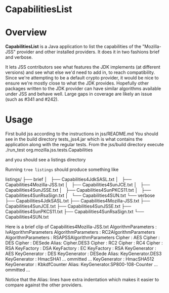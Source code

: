 CapabilitiesList
========================================

Overview
========================================

**CapabilitiesList** is a Java application to list the capabilities
of the "Mozilla-JSS" provider and other installed providers.
It does it in two fashions brief and verbose. 

It lets JSS contributors see what features the JDK implements (at different versions)
and see what else we'd need to add in, to reach compatibility. Since we're 
attempting to be a default crypto provider, it would be nice to ensure we're 
mostly close to what the JDK provides. Hopefully other packages written to the
JDK provider can have similar algorithms available under JSS and behave well. 
Large gaps in coverage are likely an issue (such as #341 and #242).

Usage
========================================
First build jss according to the instructions in jss/README.md
You should see in the build directory tests_jss4.jar which is what
contains the application along with the regular tests.
From the jss/build directory execute
./run_test org.mozilla.jss.tests.Capabilities

and you should see a listings directory

Running `tree listings` should produce something like

listings/
├── brief
│   ├── Capabilities4JdkSASL.txt
│   ├── Capabilities4Mozilla-JSS.txt
│   ├── Capabilities4SunJCE.txt
│   ├── Capabilities4SunJSSE.txt
│   ├── Capabilities4SunPKCS11.txt
│   ├── Capabilities4SunRsaSign.txt
│   └── Capabilities4SUN.txt
└── verbose
    ├── Capabilities4JdkSASL.txt
    ├── Capabilities4Mozilla-JSS.txt
    ├── Capabilities4SunJCE.txt
    ├── Capabilities4SunJSSE.txt
    ├── Capabilities4SunPKCS11.txt
    ├── Capabilities4SunRsaSign.txt
    └── Capabilities4SUN.txt

Here is a brief clip of Capabilities4Mozilla-JSS.txt
	 AlgorithmParameters : IvAlgorithmParameters
	 AlgorithmParameters : RC2AlgorithmParameters
	 AlgorithmParameters : RSAPSSAlgorithmParameters
	 Cipher : AES
	 Cipher : DES
	 Cipher : DESede
		 Alias: Cipher.DES3
	 Cipher : RC2
	 Cipher : RC4
	 Cipher : RSA
	 KeyFactory : DSA
	 KeyFactory : EC
	 KeyFactory : RSA
	 KeyGenerator : AES
	 KeyGenerator : DES
	 KeyGenerator : DESede
		 Alias: KeyGenerator.DES3
	 KeyGenerator : HmacSHA1
		... ommitted ...
	 KeyGenerator : HmacSHA512
	 KeyGenerator : KbkdfCounter
		 Alias: KeyGenerator.SP800-108-Counter
		... ommitted ...

Notice that the Alias: lines have extra indentation which makes it
easier to compare against the other providers.

